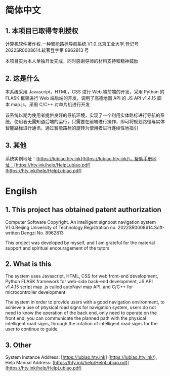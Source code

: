 # 简体中文

## 1. 本项目已取得专利授权

计算机软件著作权.一种智能路标导航系统 V1.0.北京工业大学.登记号 2022SR0008614.软著登字第 8962813 号

本项目实为本人单独开发完成，同时感谢导师的材料支持和精神鼓励

## 2. 这是什么

本系统采用 Javascript，HTML，CSS 进行 Web 端前端的开发，采用 Python 的 FLASK 框架进行 Web 端后端的开发，调用了高德地图 API 的 JS API v1.4.15 脚本 map.js，采用 C/C++ 对单片机进行开发

该系统以期为使用者提供良好的导航环境，实现了一个利用实体路标进行导航的系统，使用者无需知道后端的运行，只需要在前端进行操作，即可将规划路径与实体智能路标进行通讯，通过智能路标的旋转为使用者进行连续性地指引

## 3. 其他

系统实例地址：[https://lubiao.hty.ink](https://lubiao.hty.ink/)，帮助手册地址：[https://hty.ink/help/HelpLubiao.pdf](https://hty.ink/help/HelpLubiao.pdf)

# Engilsh

## 1. This project has obtained patent authorization

Computer Software Copyright. An intelligent signpost navigation system V1.0.Beijing University of Technology.Registration no. 2022SR0008614.Soft-written Dengzi No. 8962813

This project was developed by myself, and I am grateful for the material support and spiritual encouragement of the tutors

## 2. What is this

The system uses Javascript, HTML, CSS for web front-end development, Python FLASK framework for web-side back-end development, JS API v1.4.15 script map .js called autoNavi map API, and C/C++ for microcontroller development

The system in order to provide users with a good navigation environment, to achieve a use of physical road signs for navigation system, users do not need to know the operation of the back end, only need to operate on the front end, you can communicate the planned path with the physical intelligent road signs, through the rotation of intelligent road signs for the user to continue to guide

## 3. Other

System Instance Address: [https://lubiao.hty.ink] (https://lubiao.hty.ink/), Help Manual Address: [https://hty.ink/help/HelpLubiao.pdf] (https://hty.ink/help/HelpLubiao.pdf)
